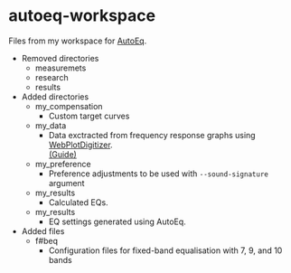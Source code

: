 # autoeq-workspace

Files from my workspace for [AutoEq](https://github.com/jaakkopasanen/AutoEq).

- Removed directories
  - measuremets
  - research
  - results
- Added directories
  - my_compensation
    - Custom target curves
  - my_data
    - Data exctracted from frequency response graphs using [WebPlotDigitizer](https://apps.automeris.io/wpd/). </br>
    [(Guide)](https://medium.com/@jaakkopasanen/make-your-headphones-sound-supreme-1cbd567832a9)
  - my_preference
    - Preference adjustments to be used with `--sound-signature` argument
  - my_results
    - Calculated EQs.
  - my_results
    - EQ settings generated using AutoEq.
- Added files
  - f#beq
    - Configuration files for fixed-band equalisation with 7, 9, and 10 bands
